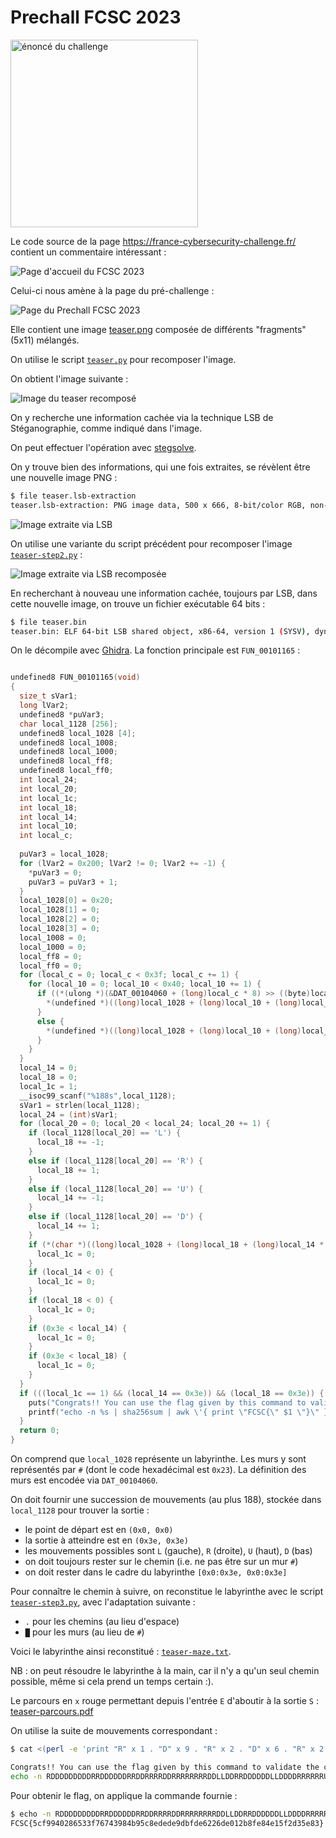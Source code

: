 # Prechall FCSC 2023

<img alt="énoncé du challenge" src="énoncé.png" width=300>

Le code source de la page https://france-cybersecurity-challenge.fr/ contient un commentaire intéressant :

![Page d'accueil du FCSC 2023](page-accueil-fcsc.png)

Celui-ci nous amène à la page du pré-challenge :

![Page du Prechall FCSC 2023](page-accueil-prechallenge.png)

Elle contient une image [teaser.png](teaser.png) composée de différents "fragments" (5x11) mélangés.

On utilise le script [`teaser.py`](teaser.py) pour recomposer l'image.

On obtient l'image suivante :

![Image du teaser recomposé](teaser-recomposed.png)

On y recherche une information cachée via la technique LSB de Stéganographie, comme indiqué dans l'image.

On peut effectuer l'opération avec [stegsolve](http://www.caesum.com/handbook/Stegsolve.jar).

On y trouve bien des informations, qui une fois extraites, se révèlent être une nouvelle image PNG :

```bash
$ file teaser.lsb-extraction
teaser.lsb-extraction: PNG image data, 500 x 666, 8-bit/color RGB, non-interlaced
```

![Image extraite via LSB](teaser.lsb-extraction.png)

On utilise une variante du script précédent pour recomposer l'image [`teaser-step2.py`](teaser-step2.py) :

![Image extraite via LSB recomposée](teaser.lsb-extraction-recomposed.png)

En recherchant à nouveau une information cachée, toujours par LSB, dans cette nouvelle image, on trouve un fichier exécutable 64 bits :

```bash
$ file teaser.bin
teaser.bin: ELF 64-bit LSB shared object, x86-64, version 1 (SYSV), dynamically linked, interpreter /lib64/ld-linux-x86-64.so.2, BuildID[sha1]=8633214f4900c48d504eb171c5013837f19a7d85, for GNU/Linux 3.2.0, stripped
```

On le décompile avec [Ghidra](https://ghidra-sre.org/). La fonction principale est `FUN_00101165` :

```c

undefined8 FUN_00101165(void)
{
  size_t sVar1;
  long lVar2;
  undefined8 *puVar3;
  char local_1128 [256];
  undefined8 local_1028 [4];
  undefined8 local_1008;
  undefined8 local_1000;
  undefined8 local_ff8;
  undefined8 local_ff0;
  int local_24;
  int local_20;
  int local_1c;
  int local_18;
  int local_14;
  int local_10;
  int local_c;
  
  puVar3 = local_1028;
  for (lVar2 = 0x200; lVar2 != 0; lVar2 += -1) {
    *puVar3 = 0;
    puVar3 = puVar3 + 1;
  }
  local_1028[0] = 0x20;
  local_1028[1] = 0;
  local_1028[2] = 0;
  local_1028[3] = 0;
  local_1008 = 0;
  local_1000 = 0;
  local_ff8 = 0;
  local_ff0 = 0;
  for (local_c = 0; local_c < 0x3f; local_c += 1) {
    for (local_10 = 0; local_10 < 0x40; local_10 += 1) {
      if ((*(ulong *)(&DAT_00104060 + (long)local_c * 8) >> ((byte)local_10 & 0x3f) & 1) == 0) {
        *(undefined *)((long)local_1028 + (long)local_10 + (long)local_c * 0x40) = 0x20;
      }
      else {
        *(undefined *)((long)local_1028 + (long)local_10 + (long)local_c * 0x40) = 0x23;
      }
    }
  }
  local_14 = 0;
  local_18 = 0;
  local_1c = 1;
  __isoc99_scanf("%188s",local_1128);
  sVar1 = strlen(local_1128);
  local_24 = (int)sVar1;
  for (local_20 = 0; local_20 < local_24; local_20 += 1) {
    if (local_1128[local_20] == 'L') {
      local_18 += -1;
    }
    else if (local_1128[local_20] == 'R') {
      local_18 += 1;
    }
    else if (local_1128[local_20] == 'U') {
      local_14 += -1;
    }
    else if (local_1128[local_20] == 'D') {
      local_14 += 1;
    }
    if (*(char *)((long)local_1028 + (long)local_18 + (long)local_14 * 0x40) == '#') {
      local_1c = 0;
    }
    if (local_14 < 0) {
      local_1c = 0;
    }
    if (local_18 < 0) {
      local_1c = 0;
    }
    if (0x3e < local_14) {
      local_1c = 0;
    }
    if (0x3e < local_18) {
      local_1c = 0;
    }
  }
  if (((local_1c == 1) && (local_14 == 0x3e)) && (local_18 == 0x3e)) {
    puts("Congrats!! You can use the flag given by this command to validate the challenge:");
    printf("echo -n %s | sha256sum | awk \'{ print \"FCSC{\" $1 \"}\" }\'\n",local_1128);
  }
  return 0;
}
```

On comprend que `local_1028` représente un labyrinthe. Les murs y sont représentés par `#` (dont le code hexadécimal est `0x23`). La définition des  murs est encodée via `DAT_00104060`.

On doit fournir une succession de mouvements (au plus 188), stockée dans `local_1128` pour trouver la sortie :
- le point de départ est en `(0x0, 0x0)`
- la sortie à atteindre est en `(0x3e, 0x3e)`
- les mouvements possibles sont `L` (gauche), `R` (droite), `U` (haut), `D` (bas)
- on doit toujours rester sur le chemin (i.e. ne pas être sur un mur `#`)
- on doit rester dans le cadre du labyrinthe `[0x0:0x3e, 0x0:0x3e]`

Pour connaître le chemin à suivre, on reconstitue le labyrinthe avec le script [`teaser-step3.py`](teaser-step3.py), avec l'adaptation suivante :
- `.` pour les chemins (au lieu d'espace)
- `█` pour les murs (au lieu de `#`)

Voici le labyrinthe ainsi reconstitué : [`teaser-maze.txt`](teaser-maze.txt).

NB : on peut résoudre le labyrinthe à la main, car il n'y a qu'un seul chemin possible, même si cela prend un temps certain :).

Le parcours en `x` rouge permettant depuis l'entrée `E` d'aboutir à la sortie `S` : [teaser-parcours.pdf](teaser-parcours.pdf)

On utilise la suite de mouvements correspondant :

```bash
$ cat <(perl -e 'print "R" x 1 . "D" x 9 . "R" x 2 . "D" x 6 . "R" x 2 . "D" x 2 . "R" x 4 . "D" x 2 . "R" x 8 . "D" x 2 . "L" x 2 . "D" x 2 . "R" x 2 . "D" x 6 . "L" x 2 . "D" x 4 . "R" x 6 . "U" x 2 . "R" x 8 . "U" x 4 . "R" x 2 . "D" x 2 . "R" x 12 . "D" x 6 . "R" x 2 . "U" x 4 . "R" x 2 . "D" x 2 . "R" x 2 . "U" x 4 . "R" x 4 . "U" x 2 . "R" x 2 . "D" x 2 . "R" x 2 . "D" x 2 . "R" x 4 . "D" x 4 . "L" x 2 . "D" x 10 . "R" x 2 . "D" x 2 . "L" x 4 . "D" x 4 . "L" x 4 . "D" x 2 . "R" x 4 . "D" x 2 . "R" x 4 . "D" x 2 . "L" x 2 . "D" x 4 . "R" x 3 . "D" x 1 ') | ./teaser.bin

Congrats!! You can use the flag given by this command to validate the challenge:
echo -n RDDDDDDDDDRRDDDDDDRRDDRRRRDDRRRRRRRRDDLLDDRRDDDDDDLLDDDDRRRRRRUURRRRRRRRUUUURRDDRRRRRRRRRRRRDDDDDDRRUUUURRDDRRUUUURRRRUURRDDRRDDRRRRDDDDLLDDDDDDDDDDRRDDLLLLDDDDLLLLDDRRRRDDRRRRDDLLDDDDRRRD | sha256sum | awk '{ print "FCSC{" $1 "}" }'
```

Pour obtenir le flag, on applique la commande fournie :

```bash
$ echo -n RDDDDDDDDDRRDDDDDDRRDDRRRRDDRRRRRRRRDDLLDDRRDDDDDDLLDDDDRRRRRRUURRRRRRRRUUUURRDDRRRRRRRRRRRRDDDDDDRRUUUURRDDRRUUUURRRRUURRDDRRDDRRRRDDDDLLDDDDDDDDDDRRDDLLLLDDDDLLLLDDRRRRDDRRRRDDLLDDDDRRRD | sha256sum | awk '{ print "FCSC{" $1 "}" }'
FCSC{5cf9940286533f76743984b95c8edede9dbfde6226de012b8fe84e15f2d35e83}
```
